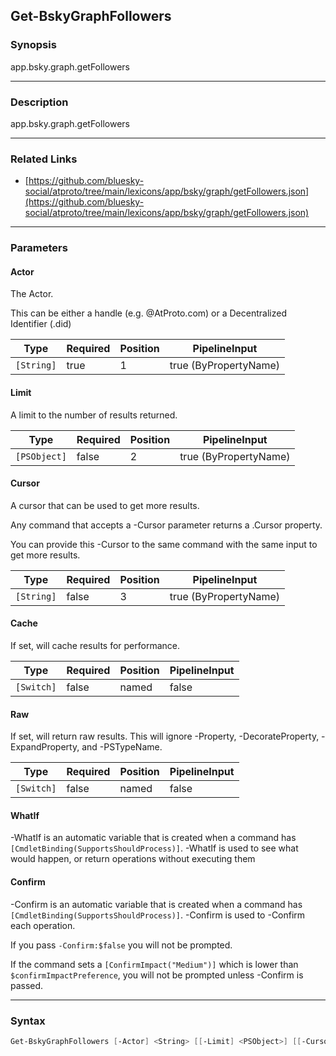 Get-BskyGraphFollowers
----------------------




### Synopsis
app.bsky.graph.getFollowers



---


### Description

app.bsky.graph.getFollowers



---


### Related Links
* [https://github.com/bluesky-social/atproto/tree/main/lexicons/app/bsky/graph/getFollowers.json](https://github.com/bluesky-social/atproto/tree/main/lexicons/app/bsky/graph/getFollowers.json)





---


### Parameters
#### **Actor**

The Actor.

This can be either a handle (e.g. @AtProto.com) or a Decentralized Identifier (.did)






|Type      |Required|Position|PipelineInput        |
|----------|--------|--------|---------------------|
|`[String]`|true    |1       |true (ByPropertyName)|



#### **Limit**

A limit to the number of results returned.






|Type        |Required|Position|PipelineInput        |
|------------|--------|--------|---------------------|
|`[PSObject]`|false   |2       |true (ByPropertyName)|



#### **Cursor**

A cursor that can be used to get more results.

Any command that accepts a -Cursor parameter returns a .Cursor property.

You can provide this -Cursor to the same command with the same input to get more results.






|Type      |Required|Position|PipelineInput        |
|----------|--------|--------|---------------------|
|`[String]`|false   |3       |true (ByPropertyName)|



#### **Cache**

If set, will cache results for performance.






|Type      |Required|Position|PipelineInput|
|----------|--------|--------|-------------|
|`[Switch]`|false   |named   |false        |



#### **Raw**

If set, will return raw results. This will ignore -Property, -DecorateProperty, -ExpandProperty, and -PSTypeName.






|Type      |Required|Position|PipelineInput|
|----------|--------|--------|-------------|
|`[Switch]`|false   |named   |false        |



#### **WhatIf**
-WhatIf is an automatic variable that is created when a command has ```[CmdletBinding(SupportsShouldProcess)]```.
-WhatIf is used to see what would happen, or return operations without executing them
#### **Confirm**
-Confirm is an automatic variable that is created when a command has ```[CmdletBinding(SupportsShouldProcess)]```.
-Confirm is used to -Confirm each operation.

If you pass ```-Confirm:$false``` you will not be prompted.


If the command sets a ```[ConfirmImpact("Medium")]``` which is lower than ```$confirmImpactPreference```, you will not be prompted unless -Confirm is passed.



---


### Syntax
```PowerShell
Get-BskyGraphFollowers [-Actor] <String> [[-Limit] <PSObject>] [[-Cursor] <String>] [-Cache] [-Raw] [-WhatIf] [-Confirm] [<CommonParameters>]
```
